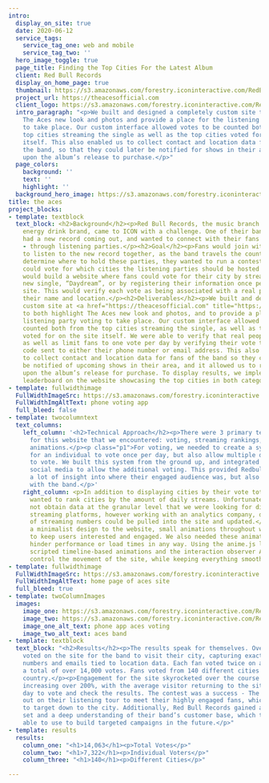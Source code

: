 ```yaml
---
intro:
  display_on_site: true
  date: 2020-06-12
  service_tags:
    service_tag_one: web and mobile
    service_tag_two: ''
  hero_image_toggle: true
  page_title: Finding the Top Cities For the Latest Album
  client: Red Bull Records
  display_on_home_page: true
  thumbnail: https://s3.amazonaws.com/forestry.iconinteractive.com/RedBull_Hero.jpg
  project_url: https://theacesofficial.com
  client_logo: https://s3.amazonaws.com/forestry.iconinteractive.com/RedBull_Logo.png
  intro_paragraph: "<p>We built and designed a completely custom site to both highlight
    The Aces new look and photos and provide a place for the listening party voting
    to take place. Our custom interface allowed votes to be counted both from the
    top cities streaming the single as well as the top cities voted for on the site
    itself. This also enabled us to collect contact and location data for fans of
    the band, so that they could later be notified for shows in their area and retargeted
    upon the album’s release to purchase.</p>"
  page_colors:
    background: ''
    text: ''
    highlight: ''
  background_hero_image: https://s3.amazonaws.com/forestry.iconinteractive.com/RedBull_Hero.jpg
title: the aces
project_blocks:
- template: textblock
  text_block: <h2>Background</h2><p>Red Bull Records, the music branch of the global
    energy drink brand, came to ICON with a challenge. One of their bands, The Aces,
    had a new record coming out, and wanted to connect with their fans in a new way
    - through listening parties.</p><h2>Goal</h2><p>Fans would join with the band
    to listen to the new record together, as the band travels the country. To best
    determine where to hold these parties, they wanted to run a contest where fans
    could vote for which cities the listening parties should be hosted in.</p><h2>Solution</h2><p>ICON
    would build a website where fans could vote for their city by streaming The Aces
    new single, “Daydream”, or by registering their information once per day on the
    site. This would verify each vote as being associated with a real person by capturing
    their name and location.</p><h2>Deliverables</h2><p>We built and designed a completely
    custom site at <a href="https://theacesofficial.com" title="https://theacesofficial.com">https://theacesofficial.com</a>
    to both highlight The Aces new look and photos, and to provide a place for the
    listening party voting to take place. Our custom interface allowed votes to be
    counted both from the top cities streaming the single, as well as the top cities
    voted for on the site itself. We were able to verify that real people were voting,
    as well as limit fans to one vote per day by verifying their vote through a unique
    code sent to either their phone number or email address. This also enabled us
    to collect contact and location data for fans of the band so they could later
    be notified of upcoming shows in their area, and it allowed us to retarget them
    upon the album’s release for purchase. To display results, we implemented a live
    leaderboard on the website showcasing the top cities in both categories.</p>
- template: fullwidthimage
  FullWidthImageSrc: https://s3.amazonaws.com/forestry.iconinteractive.com/RedBull_Image_1.png
  FullWidthImgAltText: phone voting app
  full_bleed: false
- template: twocolumntext
  text_columns:
    left_column: '<h2>Technical Approach</h2><p>There were 3 primary technical challenges
      for this website that we encountered: voting, streaming rankings, and performant
      animations.</p><p class="p1">For voting, we needed to create a system that allowed
      for an individual to vote once per day, but also allow multiple different ways
      to vote. We built this system from the ground up, and integrated directly with
      social media to allow the additional voting. This provided Redbull Records with
      a lot of insight into where their engaged audience was, but also how they interact
      with the band.</p>'
    right_column: <p>In addition to displaying cities by their vote totals, we also
      wanted to rank cities by the amount of daily streams. Unfortunately we could
      not obtain data at the granular level that we were looking for directly from
      streaming platforms, however working with an analytics company, daily reports
      of streaming numbers could be pulled into the site and updated.</p><p class="p1">With
      a minimalist design to the website, small animations throughout were needed
      to keep users interested and engaged. We also needed these animations to not
      hinder performance or load times in any way. Using the anime.js library to create
      scripted timeline-based animations and the interaction observer API we could
      control the movement of the site, while keeping everything smooth and fast.</p>
- template: fullwidthimage
  FullWidthImageSrc: https://s3.amazonaws.com/forestry.iconinteractive.com/RedBull_Image_2.jpg
  FullWidthImgAltText: home page of aces site
  full_bleed: true
- template: twoColumnImages
  images:
    image_one: https://s3.amazonaws.com/forestry.iconinteractive.com/RedBull_Image_3.png
    image_two: https://s3.amazonaws.com/forestry.iconinteractive.com/RedBull_Image_4.jpg
    image_one_alt_text: phone app aces voting
    image_two_alt_text: aces band
- template: textblock
  text_block: "<h2>Results</h2><p>The results speak for themselves. Over 7,300 people
    voted on the site for the band to visit their city, capturing exactly 7,322 phone
    numbers and emails tied to location data. Each fan voted twice on average, for
    a total of over 14,000 votes. Fans voted from 140 different cities around the
    country.</p><p>Engagement for the site skyrocketed over the course of the contest,
    increasing over 200%, with the average visitor returning to the site 3 times per
    day to vote and check the results. The contest was a success - The Aces will set
    out on their listening tour to meet their highly engaged fans, which were able
    to target down to the city. Additionally, Red Bull Records gained a rich data
    set and a deep understanding of their band’s customer base, which they will be
    able to use to build targeted campaigns in the future.</p>"
- template: results
  results:
    column_one: "<h1>14,063</h1><p>Total Votes</p>"
    column_two: "<h1>7,322</h1><p>Individual Voters</p>"
    column_three: "<h1>140</h1><p>Different Cities</p>"

---
```

